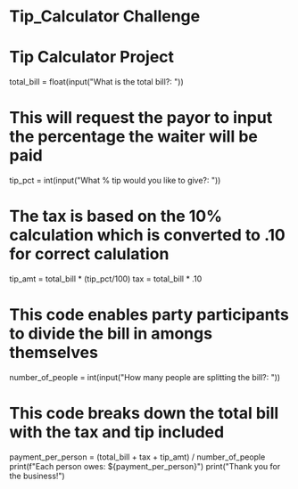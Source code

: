 # Tip_Calculator Challenge
# Tip Calculator Project
total_bill = float(input("What is the total bill?: "))
# This will request the payor to input the percentage the waiter will be paid
tip_pct = int(input("What % tip would you like to give?: "))
# The tax is based on the 10% calculation which is converted to .10 for correct calulation
tip_amt = total_bill * (tip_pct/100)
tax = total_bill * .10
# This code enables party participants to divide the bill in amongs themselves
number_of_people = int(input("How many people are splitting the bill?: "))
# This code breaks down the total bill with the tax and tip included
payment_per_person = (total_bill + tax + tip_amt) / number_of_people
print(f"Each person owes: ${payment_per_person}")
print("Thank you for the business!")
